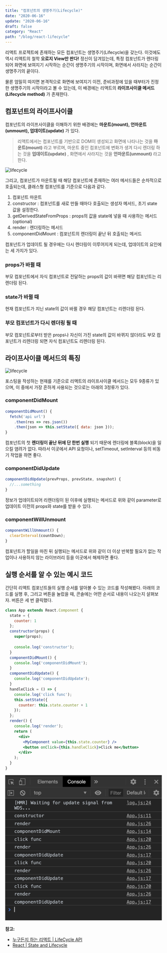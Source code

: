 ```yaml
---
title: "컴포넌트의 생명주기(Lifecycle)"
date: "2020-06-16"
update: "2020-06-16"
draft: false
category: "React"
path: "/blog/react-lifecycle"
---
```


리액트 프로젝트에 존재하는 모든 컴포넌트는 생명주기(Lifecycle)을 갖는다. 이것에도 역시 리액트의 철학 **오로지 View만 판다!** 정신이 담겨있는데, 특정 컴포넌트가 렌더링 되어 화면에 보여지기 시작하는 순간이 생명주기의 시작이며, 화면에서 사라지는 순간이 생명주기의 끝이다.

물론 엄밀히 따지면 본격적으로 화면에 보여지기 이전, 준비과정에 있을 때부터가 진정한 생명주기의 시작이라고 볼 수 있는데, 이 배경에는 리액트의 **라이프사이클 메서드(Lifecycle method)** 가 존재한다.

## 컴포넌트의 라이프사이클
컴포넌트의 라이프사이클을 이해하기 위한 배경에는 **마운트(mount), 언마운트(unmount), 업데이트(update)** 가 있다.
> 리액트에서는 컴포넌트를 기반으로 DOM이 생성되고 화면에 나타나는 것을 **마운트(mount)** 라고 부르며, 마운트 중인 컴포넌트에 변화가 생겨 다시 렌더링 하는 것을 **업데이트(update)** , 화면에서 사라지는 것을 **언마운트(unmount)** 라고 한다.

![lifecycle](https://cdn.filestackcontent.com/ApNH7030SAG1wAycdj3H)

그리고, 컴포넌트가 마운트될 때 해당 컴포넌트에 존재하는 여러 메서드들은 순차적으로 호출되는데, 클래스형 컴포넌트를 기준으로 다음과 같다.

1. 컴포넌트 마운트
2. constructor : 컴포넌트를 새로 만들 때마다 호출되는 생성자 메서드, 초기 state 값을 설정한다.
3. getDerivedStateFromProps : props의 값을 state에 넣을 때 사용하는 메서드(optional)
4. render : 렌더링하는 메서드
5. componentDidMount : 컴포넌트의 렌더링이 끝난 뒤 호출되는 메서드

컴포넌트가 업데이트 될 경우에는 다시 렌더링이 이루어지게 되는데, 업데이트의 요인에는 세 가지가 있다.

### props가 바뀔 때
부모 컴포넌트에서 자식 컴포넌트로 전달하는 props의 값이 바뀌면 해당 컴포넌트는 리렌더링 된다.

### state가 바뀔 때
현재 컴포넌트가 지닌 state의 값이 바뀔 경우 해당 컴포넌트는 리렌더링 된다.

### 부모 컴포넌트가 다시 렌더링 될 때
부모 컴포넌트로부터 받은 props나 자신이 가진 state의 값이 바뀌지 않더라도 부모 컴포넌트가 리렌더링 되면 자식 컴포넌트도 리렌더링 된다.

## 라이프사이클 메서드의 특징

![lifecycle](https://jaeyeophan.github.io/images/react_component_life_cycle.png)

포스팅을 작성하는 현재를 기준으로 리액트의 라이프사이클 메서드는 모두 9종류가 있으며, 이 중에서 가장 흔하게 사용되는 것으로는 아래의 3정류가 있다.

### componentDidMount

```jsx
componentDidMount() {
  fetch('api url')
    .then(res => res.json())
    .then(json => this.setState({ data: json }));
}
```

컴포넌트의 첫 **렌더링이 끝난 뒤에 단 한번 실행** 되기 때문에 렌더링에 블록(block)을 일으킬 염려가 없다. 따라서 이곳에서 API 요청이나, setTimeout, setInterval 등의 비동기 작업을 하면 좋다.

### componentDidUpdate

```jsx
componentDidUpdate(prevProps, prevState, snapshot) {
  //...something
}
```

정보가 업데이트되어 리렌더링이 된 이후에 실행되는 메서드로 위와 같이 parameter로 업데이트 이전의 props와 state를 받을 수 있다.

### componentWillUnmount

```jsx
componentWillUnmount() {
  clearInterval(countDown);
}
```

컴포넌트가 할일을 마친 뒤 실행되는 메서드로 위와 같이 더 이상 반복할 필요가 없는 작업이나 사용하지 않는 라이브러리 등을 이곳에서 해제하면 좋다.

## 실행 순서를 알 수 있는 예시 코드

간단히 리액트 컴포넌트들의 실행 순서를 알아볼 수 있는 코드를 작성해봤다. 아래의 코드를 실행 후, 그리고 버튼을 눌렀을 때, 콘솔에는 어떤 순서로 내용이 나오는지 살펴보자.
버튼은 세 번 클릭했다.

```jsx
class App extends React.Component {
  state = {
    counter: 1
  };
  constructor(props) {
    super(props);

    console.log('constructor');
  }
  componentDidMount() {
    console.log('componentDidMount');
  }
  componentDidUpdate() {
    console.log('componentDidUpdate');
  }
  handleClick = () => {
    console.log('click func');
    this.setState({
      counter: this.state.counter + 1
    });
  };
  render() {
    console.log('render');
    return (
      <div>
        <MyComponent value={this.state.counter} />
        <button onClick={this.handleClick}>Click me</button>
      </div>
    );
  }
}
```

![컴포넌트의 실행 순서](https://github.com/codeAmeba/amebalab/blob/master/src/images/react-exe-process.png?raw=true)

**참고:**
- [누구든지 하는 리액트 | LifeCycle API](https://react-anyone.vlpt.us/05.html)
- [React | State and Lifecycle](https://ko.reactjs.org/docs/state-and-lifecycle.html)